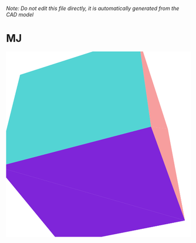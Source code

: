 ###### Note: Do not edit this file directly, it is automatically generated from the CAD model

# MJ

![](/project.svg)

